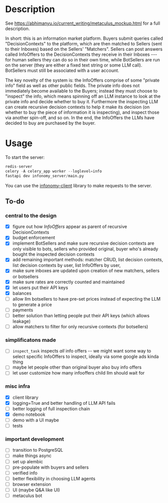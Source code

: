 # Description

See https://abhimanyu.io/current_writing/metaculus_mockup.html for a full description.

In short: this is an information market platform. Buyers submit queries called "DecisionContexts" to the platform, which are then matched to Sellers (sent to their Inboxes) based on the Sellers' "Matchers". Sellers can post answers called InfoOffers to the DecisionContexts they receive in their Inboxes --- for human sellers they can do so in their own time, while BotSellers are run on the server (they are either a fixed text string or some LLM call). BotSellers must still be associated with a user account.

The key novelty of the system is: the InfoOffers comprise of some "private info" field as well as other public fields. The private info does not immediately become available to the Buyers; instead they must choose to "inspect" the info, which means spinning off an LLM instance to look at the private info and decide whether to buy it. Furthermore the inspecting LLM can create recursive decision contexts to help it make its decision (on whether to buy the piece of information it is inspecting), and inspect those via another spin-off, and so on. In the end, the InfoOffers the LLMs have decided to buy are purchased by the buyer.

# Usage

To start the server:

```python
redis-server
celery -A celery_app worker --loglevel=info
fastapi dev infonomy_server/main.py
```

You can use the [infonomy-client](https://github.com/abhimanyupallavisudhir/infonomy-client) library to make requests to the server.

## To-do
### central to the design
- [x] figure out how *InfoOffers* appear as parent of recursive DecisionContexts
- [x] budget enforcement
- [x] implement BotSellers and make sure recursive decision contexts are only visible to bots, sellers who provided original, buyer who's already bought the inspected decision contexts
- [x] add remaining important methods: matcher CRUD, list decision contexts, list decision contexts by user, list InfoOffers by user, 
- [x] make sure inboxes are updated upon creation of new matchers, sellers or botsellers
- [x] make sure rates are correctly counted and maintained
- [x] let users put their API keys
- [x] balances
- [ ] allow llm botsellers to have pre-set prices instead of expecting the LLM to generate a price
- [ ] payments
- [ ] better solution than letting people put their API keys (which allows leakage)
- [ ] allow matchers to filter for only recursive contexts (for botsellers)

### simplificatons made
- [ ] `inspect_task` inspects *all* info offers -- we might want some way to select specific InfoOffers to inspect, ideally via some google ads kinda thing
- [ ] maybe let people other than original buyer also buy info offers
- [ ] let user customize how many infooffers child llm should wait for

### misc infra
- [x] client library
- [x] logging=True and better handling of LLM API fails
- [ ] better logging of full inspection chain
- [x] demo notebook
- [ ] demo with a UI maybe
- [ ] tests

### important development
- [ ] transition to PostgreSQL
- [ ] make things async
- [ ] set up alembic 
- [ ] pre-populate with buyers and sellers
- [ ] verified info
- [ ] better flexibility in choosing LLM agents
- [ ] browser extension
- [ ] UI (maybe Q&A like UI)
- [ ] metaculus bot